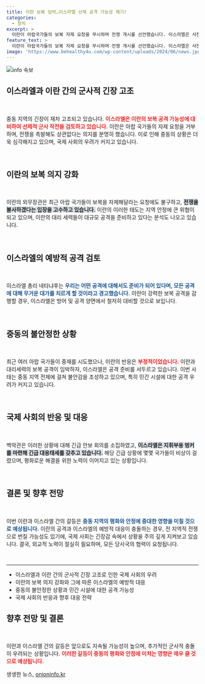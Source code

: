 ```yaml
---
title: 이란 보복 임박…이스라엘 선제 공격 가능성 제기!
categories:
  - 정치
excerpt: >
  이란이 아랍국가들의 보복 자제 요청을 무시하며 전쟁 개시를 선언했습니다. 이스라엘은 사전 공격을 검토 중이며, 중동 긴장이 고조되고 있습니다. 콘텐츠의 핵심은 긴박한 상황과 국제적 반응입니다.
feature_text: >
  이란이 아랍국가들의 보복 자제 요청을 무시하며 전쟁 개시를 선언했습니다. 이스라엘은 사전 공격을 검토 중이며, 중동 긴장이 고조되고 있습니다. 콘텐츠의 핵심은 긴박한 상황과 국제적 반응입니다.
image: 'https://www.behealthy4u.com/wp-content/uploads/2024/06/news.jpg'
---
```


<p><img src="https://www.behealthy4u.com/wp-content/uploads/2024/06/news.jpg" alt="info 속보" /></p>

<h2 data-ke-size="size26">이스라엘과 이란 간의 군사적 긴장 고조</h2>

<p data-ke-size="size16">&nbsp;</p>

<p>중동 지역의 긴장이 재차 고조되고 있습니다. <b><span style="color: #ee2323;">이스라엘은 이란의 보복 공격 가능성에 대비하여 선제적 군사 작전을 검토하고 있습니다.</span></b> 이란은 아랍 국가들의 자제 요청을 거부하며, 전쟁을 촉발해도 상관없다는 의지를 분명히 했습니다. 이로 인해 중동의 상황은 더욱 심각해지고 있으며, 국제 사회의 우려가 커지고 있습니다. </p>

<p data-ke-size="size16">&nbsp;</p>

<h2 data-ke-size="size26">이란의 보복 의지 강화</h2>

<p data-ke-size="size16">&nbsp;</p>

<p>이란의 외무장관은 최근 아랍 국가들이 보복을 자제해달라는 요청에도 불구하고, <b><span style="background-color: #21538527;">전쟁을 불사하겠다는 입장을 고수하고 있습니다.</span></b> 이란의 이러한 태도는 지역 안정에 큰 위협이 되고 있으며, 이란의 대리 세력들이 대규모 공격을 준비하고 있다는 분석도 나오고 있습니다. </p>

<p data-ke-size="size16">&nbsp;</p>

<h2 data-ke-size="size26">이스라엘의 예방적 공격 검토</h2>

<p data-ke-size="size16">&nbsp;</p>

<p>이스라엘 총리 네타냐후는 <b><span style="color: #1a5490;">우리는 어떤 공격에 대해서도 준비가 되어 있다며, 모든 공격에 대해 무거운 대가를 치르게 할 것이라고 경고했습니다.</span></b> 이란이 강력한 보복 공격을 감행할 경우, 이스라엘은 방어 및 공격 양면에서 철저히 대비할 것으로 보입니다. </p>

<p data-ke-size="size16">&nbsp;</p>

<h2 data-ke-size="size26">중동의 불안정한 상황</h2>

<p data-ke-size="size16">&nbsp;</p>

<p>최근 여러 아랍 국가들이 중재를 시도했으나, 이란의 반응은 <b><span style="color: #ee2323;">부정적이었습니다.</span></b> 이란과 대리세력의 보복 공격이 임박하자, 이스라엘은 공격 준비를 서두르고 있습니다. 이번 사태는 중동 지역 전체에 걸쳐 불안감을 조성하고 있으며, 특히 민간 시설에 대한 공격 우려가 커지고 있습니다.</p>

<p data-ke-size="size16">&nbsp;</p>

<h2 data-ke-size="size26">국제 사회의 반응 및 대응</h2>

<p data-ke-size="size16">&nbsp;</p>

<p>백악관은 이러한 상황에 대해 긴급 안보 회의를 소집하였고, <b><span style="background-color: #21538527;">이스라엘은 지휘부용 벙커를 마련해 긴급 대응태세를 갖추고 있습니다.</span></b> 해당 긴급 상황에 몇몇 국가들이 비상이 걸렸으며, 평화로운 해결을 위한 노력이 이어지고 있는 상황입니다. </p>

<p data-ke-size="size16">&nbsp;</p>

<h2 data-ke-size="size26">결론 및 향후 전망</h2>

<p data-ke-size="size16">&nbsp;</p>

<p>이번 이란과 이스라엘 간의 갈등은 <b><span style="color: #1a5490;">중동 지역의 평화와 안정에 중대한 영향을 미칠 것으로 예상됩니다.</span></b> 이란의 공격과 이스라엘의 예방적 대응이 충돌하는 경우, 전 지역적 전쟁으로 번질 가능성도 있기에, 국제 사회는 긴장감 속에서 상황을 주의 깊게 지켜보고 있습니다. 결국, 외교적 노력이 절실히 필요하며, 모든 당사국의 협력이 요청됩니다. </p>

<p data-ke-size="size16">&nbsp;</p>

<hr />

<ul>
    <li>이스라엘과 이란 간의 군사적 긴장 고조로 인한 국제 사회의 우려</li>
    <li>이란의 보복 의지 강화와 그에 따른 이스라엘의 예방적 대응</li>
    <li>중동의 불안정한 상황과 민간 시설에 대한 공격 가능성</li>
    <li>국제 사회의 반응과 향후 대응 전략</li>
</ul>

<h2 data-ke-size="size26">향후 전망 및 결론</h2>

<p data-ke-size="size16">&nbsp;</p>

<p>이란과 이스라엘 간의 갈등은 앞으로도 지속될 가능성이 높으며, 추가적인 군사적 충돌이 우려되는 상황입니다. <b><span style="color: #ee2323;">이러한 갈등이 중동의 평화와 안정에 미치는 영향은 매우 클 것으로 예상됩니다.</span></b> </p>
생생한 뉴스, <a href="https://onioninfo.kr" rel="dofollow">onioninfo.kr</a>


